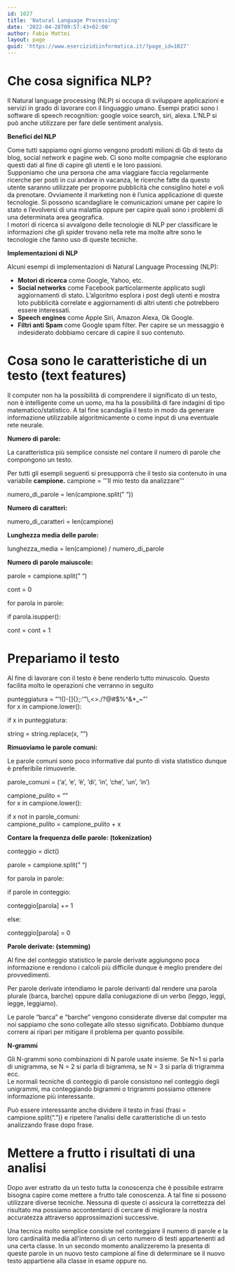 ```yaml
---
id: 1027
title: 'Natural Language Processing'
date: '2022-04-28T09:57:43+02:00'
author: Fabio Mattei
layout: page
guid: 'https://www.esercizidiinformatica.it/?page_id=1027'
---
```


# Che cosa significa NLP?

Il Natural language processing (NLP) si occupa di sviluppare applicazioni e servizi in grado di lavorare con il linguaggio umano. Esempi pratici sono i software di speech recognition: google voice search, siri, alexa. L’NLP si può anche utilizzare per fare delle sentiment analysis.

**Benefici del NLP**

Come tutti sappiamo ogni giorno vengono prodotti milioni di Gb di testo da blog, social network e pagine web. Ci sono molte compagnie che esplorano questi dati al fine di capire gli utenti e le loro passioni.  
Supponiamo che una persona che ama viaggiare faccia regolarmente ricerche per posti in cui andare in vacanza, le ricerche fatte da questo utente saranno utilizzate per proporre pubblicità che consiglino hotel e voli da prenotare. Ovviamente il marketing non è l’unica applicazione di queste tecnologie. Si possono scandagliare le comunicazioni umane per capire lo stato e l’evolversi di una malattia oppure per capire quali sono i problemi di una determinata area geografica.  
I motori di ricerca si avvalgono delle tecnologie di NLP per classificare le informazioni che gli spider trovano nella rete ma molte altre sono le tecnologie che fanno uso di queste tecniche.

**Implementazioni di NLP**

Alcuni esempi di implementazioni di Natural Language Processing (NLP):

- **Motori di ricerca** come Google, Yahoo, etc.
- **Social networks** come Facebook particolarmente applicato sugli aggiornamenti di stato. L’algoritmo esplora i post degli utenti e mostra loto pubblicità correlate e aggiornamenti di altri utenti che potrebbero essere interessati.
- **Speech engines** come Apple Siri, Amazon Alexa, Ok Google.
- **Filtri anti Spam** come Google spam filter. Per capire se un messaggio è indesiderato dobbiamo cercare di capire il suo contenuto.

# Cosa sono le caratteristiche di un testo (text features)

Il computer non ha la possibilità di comprendere il significato di un testo, non è intelligente come un uomo, ma ha la possibilità di fare indagini di tipo matematico/statistico. A tal fine scandaglia il testo in modo da generare informazione utilizzabile algoritmicamente o come input di una eventuale rete neurale.

**Numero di parole:**

La caratteristica più semplice consiste nel contare il numero di parole che compongono un testo.

Per tutti gli esempli seguenti si presupporrà che il testo sia contenuto in una variabile **campione.** campione = ’’’Il mio testo da analizzare’’’

numero\_di\_parole = len(campione.split(” “))

**Numero di caratteri:**

numero\_di\_caratteri = len(campione)

**Lunghezza media delle parole:**

lunghezza\_media = len(campione) / numero\_di\_parole

**Numero di parole maiuscole:**

parole = campione.split(” “)

cont = 0

for parola in parole:

 if parola.isupper():

 cont = cont + 1

# Prepariamo il testo

Al fine di lavorare con il testo è bene renderlo tutto minuscolo. Questo facilita molto le operazioni che verranno in seguito

punteggiatura = ”’!()-\[\]{};:'”\\,&lt;&gt;./?@#$%^&amp;\*\_~”’  
for x in campione.lower():

 if x in punteggiatura:

 string = string.replace(x, “”)

**Rimuoviamo le parole comuni:**

Le parole comuni sono poco informative dal punto di vista statistico dunque è preferibile rimuoverle.

parole\_comuni = (‘a’, ‘e’, ‘è’, ‘di’, ‘in’, ‘che’, ‘un’, ‘in’)

campione\_pulito = “”  
for x in campione.lower():

 if x not in parole\_comuni:  
 campione\_pulito = campione\_pulito + x

**Contare la frequenza delle parole: (tokenization)**

conteggio = dict()

parole = campione.split(” “)

for parola in parole:

 if parole in conteggio:

 conteggio\[parola\] += 1

 else:

 conteggio\[parola\] = 0

**Parole derivate: (stemming)**

Al fine del conteggio statistico le parole derivate aggiungono poca informazione e rendono i calcoli più difficile dunque è meglio prendere dei provvedimenti.

Per parole derivate intendiamo le parole derivanti dal rendere una parola plurale (barca, barche) oppure dalla coniugazione di un verbo (leggo, leggi, legge, leggiamo).

Le parole “barca” e “barche” vengono considerate diverse dal computer ma noi sappiamo che sono collegate allo stesso significato. Dobbiamo dunque correre ai ripari per mitigare il problema per quanto possibile.

**N-grammi**

Gli N-grammi sono combinazioni di N parole usate insieme. Se N=1 si parla di unigramma, se N = 2 si parla di bigramma, se N = 3 si parla di trigramma ecc.  
Le normali tecniche di conteggio di parole consistono nel conteggio degli unigrammi, ma conteggiando bigrammi o trigrammi possiamo ottenere informazione più interessante.

Può essere interessante anche dividere il testo in frasi (frasi = campione.split(“.”)) e ripetere l’analisi delle caratteristiche di un testo analizzando frase dopo frase.

# Mettere a frutto i risultati di una analisi

Dopo aver estratto da un testo tutta la conoscenza che è possibile estrarre bisogna capire come mettere a frutto tale conoscenza. A tal fine si possono utilizzare diverse tecniche. Nessuna di queste ci assicura la correttezza del risultato ma possiamo accontentarci di cercare di migliorare la nostra accuratezza attraverso approssimazioni successive.

Una tecnica molto semplice consiste nel conteggiare il numero di parole e la loro cardinalità media all’interno di un certo numero di testi appartenenti ad una certa classe. In un secondo momento analizzeremo la presenta di queste parole in un nuovo testo campione al fine di determinare se il nuovo testo appartiene alla classe in esame oppure no.